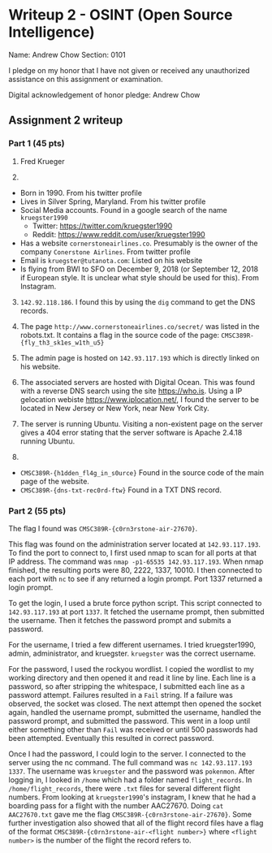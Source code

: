 Writeup 2 - OSINT (Open Source Intelligence)
======

Name: Andrew Chow
Section: 0101

I pledge on my honor that I have not given or received any unauthorized assistance on this assignment or examination.

Digital acknowledgement of honor pledge: Andrew Chow

## Assignment 2 writeup

### Part 1 (45 pts)

1. Fred Krueger

2. 
  - Born in 1990. From his twitter profile
  - Lives in Silver Spring, Maryland. From his twitter profile
  - Social Media accounts. Found in a google search of the name `kruegster1990`
    - Twitter: https://twitter.com/kruegster1990
    - Reddit: https://www.reddit.com/user/kruegster1990
  - Has a website `cornerstoneairlines.co`. Presumably is the owner of the company `Conerstone Airlines`. From twitter profile
  - Email is `kruegster@tutanota.com`: Listed on his website
  - Is flying from BWI to SFO on December 9, 2018  (or September 12, 2018 if European style. It is unclear what style should be used for this). From Instagram.

3. `142.92.118.186`. I found this by using the `dig` command to get the DNS records.

4. The page `http://www.cornerstoneairlines.co/secret/` was listed in the robots.txt. It contains a flag in the source code of the page: `CMSC389R-{fly_th3_sk1es_w1th_u5}`

5. The admin page is hosted on `142.93.117.193` which is directly linked on his website.

6. The associated servers are hosted with Digital Ocean. This was found with a reverse DNS search using the site https://who.is. Using a IP gelocation webiste https://www.iplocation.net/, I found the server to be located in New Jersey or New York, near New York City.

7. The server is running Ubuntu. Visiting a non-existent page on the server gives a 404 error stating that the server software is Apache 2.4.18 running Ubuntu.

8. 
  - `CMSC389R-{h1dden_fl4g_in_s0urce}` Found in the source code of the main page of the website.
  - `CMSC389R-{dns-txt-rec0rd-ftw}` Found in a TXT DNS record.

### Part 2 (55 pts)

The flag I found was `CMSC389R-{c0rn3rstone-air-27670}`.

This flag was found on the administration server located at `142.93.117.193`.
To find the port to connect to, I first used nmap to scan for all ports at that IP address.
The command was `nmap -p1-65535 142.93.117.193`.
When nmap finished, the resulting ports were 80, 2222, 1337, 10010.
I then connected to each port with `nc` to see if any returned a login prompt.
Port 1337 returned a login prompt.

To get the login, I used a brute force python script.
This script connected to `142.93.117.193` at port `1337`.
It fetched the username prompt, then submitted the username.
Then it fetches the password prompt and submits a password.

For the username, I tried a few different usernames. I tried kruegster1990, admin, administrator, and kruegster.
`kruegster` was the correct username.

For the password, I used the rockyou wordlist.
I copied the wordlist to my working directory and then opened it and read it line by line.
Each line is a password, so after stripping the whitespace, I submitted each line as a password attempt.
Failures resulted in a `Fail` string.
If a failure was observed, the socket was closed.
The next attempt then opened the socket again, handled the username prompt, submitted the username, handled the password prompt, and submitted the password.
This went in a loop until either something other than `Fail` was received or until 500 passwords had been attempted.
Eventually this resulted in correct password.

Once I had the password, I could login to the server.
I connected to the server using the nc command.
The full command was `nc 142.93.117.193 1337`.
The username was `kruegster` and the password was `pokenmon`.
After logging in, I looked in `/home` which had a folder named `flight_records`.
In `/home/flight_records`, there were `.txt` files for several different flight numbers.
From looking at `kruegster1990`'s instagram, I knew that he had a boarding pass for a flight with the number AAC27670.
Doing `cat AAC27670.txt` gave me the flag `CMSC389R-{c0rn3rstone-air-27670}`.
Some further investigation also showed that all of the flight record files have a flag of the format `CMSC389R-{c0rn3rstone-air-<flight number>}` where `<flight number>` is the number of the flight the record refers to.
